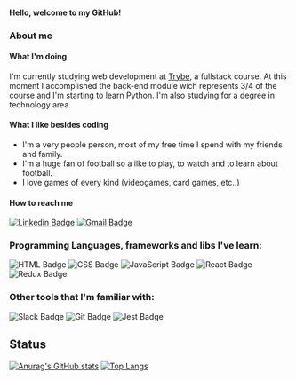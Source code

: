 #### Hello, welcome to my GitHub!

### About me

#### What I'm doing

I'm currently studying web development at [Trybe](https://www.betrybe.com/formacao-desenvolvimento-web), a fullstack course. At this moment I accomplished the back-end module wich represents 3/4 of the course and I'm starting to learn Python. I'm also studying for a degree in technology area.

#### What I like besides coding

- I'm a very people person, most of my free time I spend with my friends and family.
- I'm a huge fan of football so a ilke to play, to watch and to learn about football.
- I love games of every kind (videogames, card games, etc..)

#### How to reach me
[![Linkedin Badge](https://img.shields.io/badge/LinkedIn-0077B5?style=flat-square&logo=linkedin&logoColor=white&lin=https://www.linkedin.com/in/frederico-wilkens/)](https://www.linkedin.com/in/frederico-wilkens/)
[![Gmail Badge](https://img.shields.io/badge/-Gmail-c14438?style=flat-square&logo=Gmail&logoColor=white&link=mailto:frediwilkens@gmail.com)](mailto:frediwilkens@gmail.com)

### Programming Languages, frameworks and libs I've learn:
![HTML Badge](https://img.shields.io/badge/HTML5-E34F26?style=for-the-badge&logo=html5&logoColor=white)
![CSS Badge](https://img.shields.io/badge/CSS3-1572B6?style=for-the-badge&logo=css3&logoColor=white)
![JavaScript Badge](https://img.shields.io/badge/JavaScript-323330?style=for-the-badge&logo=javascript&logoColor=F7DF1E)
![React Badge](https://img.shields.io/badge/React-20232A?style=for-the-badge&logo=react&logoColor=61DAFB)
![Redux Badge](https://img.shields.io/badge/Redux-593D88?style=for-the-badge&logo=redux&logoColor=white)

### Other tools that I'm familiar with:
![Slack Badge](https://img.shields.io/badge/Slack-4A154B?style=for-the-badge&logo=slack&logoColor=white)
![Git Badge](https://img.shields.io/badge/GIT-E44C30?style=for-the-badge&logo=git&logoColor=white)
![Jest Badge](https://img.shields.io/badge/Jest-C21325?style=for-the-badge&logo=jest&logoColor=white)

<h2>Status</h2>

[![Anurag's GitHub stats](https://github-readme-stats.vercel.app/api?username=frediwilkens&show_icons=true&theme=gotham)](https://github.com/anuraghazra/github-readme-stats)
[![Top Langs](https://github-readme-stats.vercel.app/api/top-langs/?username=frediwilkens&layout=compact&theme=gotham)](https://github.com/anuraghazra/github-readme-stats)


<!--
**frediwilkens/frediwilkens** is a ✨ _special_ ✨ repository because its `README.md` (this file) appears on your GitHub profile.

Here are some ideas to get you started:

- 🔭 I’m currently working on ...
- 🌱 I’m currently learning ...
- 👯 I’m looking to collaborate on ...
- 🤔 I’m looking for help with ...
- 💬 Ask me about ...
- 📫 How to reach me: ...
- 😄 Pronouns: ...
- ⚡ Fun fact: ...
-->
